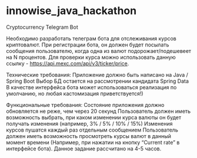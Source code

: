 # innowise_java_hackathon

Cryptocurrency Telegram Bot

Необходимо разработать телеграм бота для отслеживания курсов криптовалют.
При регистрации бота, он должен будет посылать сообщения пользователю, когда одна из валют подорожает/подешевеет на N процентов. 
Для проверки курса можно использовать данную ссылку - https://api.mexc.com/api/v3/ticker/price.

Технические требования:
Приложение должно быть написано на Java / Spring Boot
Выбор БД остается на рассмотрении кандидата
Spring Data
В качестве интерфейса бота может использоваться реализация по умолчанию,  но любая кастомизация приветствуется!)

Функциональные требования:
Состояние приложения должно обновляется не реже, чем через 20 секунд
Пользователь должен иметь возможность выбрать, при каком изменении курса валюты он будет получать изменения  (например, 3% / 5% / 10% / 15%)
Изменения курсов пушатся каждый раз отдельным сообщением
Пользователь должен иметь возможность просмотреть курсы валют в данный момент времени (Например, при нажатии на кнопку “Current rate” в интерфейсе бота).
Данное задание рассчитано на 4-5 часов.  




